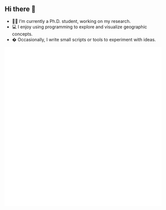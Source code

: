 ## Hi there 👋

- 👨‍🎓 I’m currently a Ph.D. student, working on my research.
- 💻 I enjoy using programming to explore and visualize geographic concepts.
- � Occasionally, I write small scripts or tools to experiment with ideas.

![Metrics](./github-metrics.svg)
